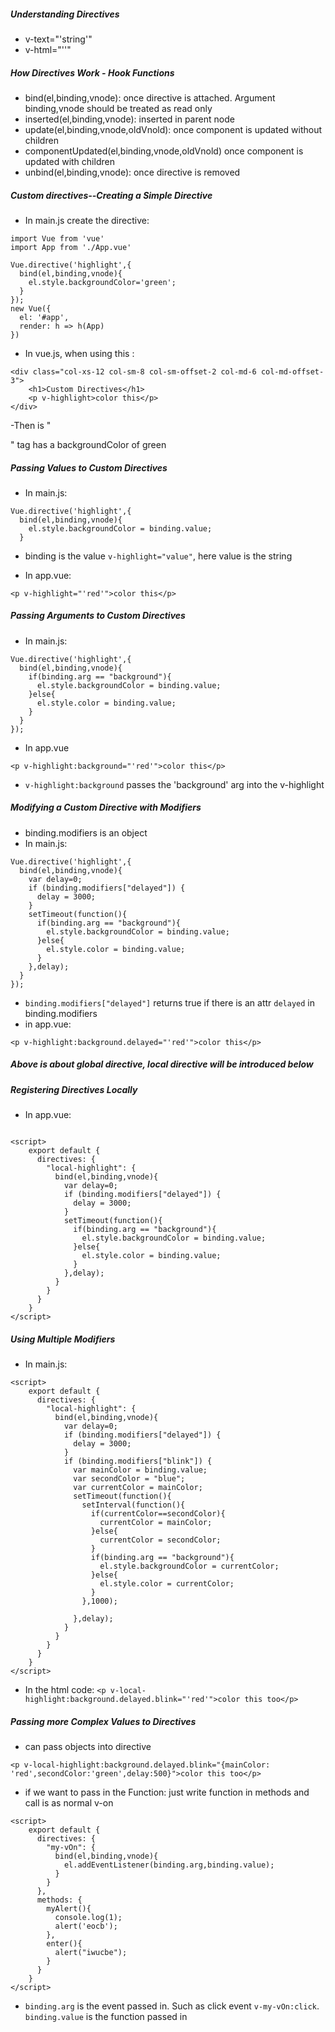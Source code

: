 ##### Understanding Directives
- v-text="'string'"
- v-html="'<strong></strong>'"
##### How Directives Work - Hook Functions
- bind(el,binding,vnode): once directive is attached. Argument binding,vnode should be treated as read only
- inserted(el,binding,vnode): inserted in parent node
- update(el,binding,vnode,oldVnold): once component is updated without children
- componentUpdated(el,binding,vnode,oldVnold) once component is updated with children
- unbind(el,binding,vnode): once directive is removed
##### Custom directives--Creating a Simple Directive
- In main.js create the directive:

```
import Vue from 'vue'
import App from './App.vue'

Vue.directive('highlight',{
  bind(el,binding,vnode){
    el.style.backgroundColor='green';
  }
});
new Vue({
  el: '#app',
  render: h => h(App)
})
```
- In vue.js, when using this :

```
<div class="col-xs-12 col-sm-8 col-sm-offset-2 col-md-6 col-md-offset-3">
    <h1>Custom Directives</h1>
    <p v-highlight>color this</p>
</div>
```
-Then is "<p>" tag has a backgroundColor of green

##### Passing Values to Custom Directives
- In main.js:

```
Vue.directive('highlight',{
  bind(el,binding,vnode){
    el.style.backgroundColor = binding.value;
  }
```
- binding is the value `v-highlight="value"`, here value is the string

- In app.vue:

```
<p v-highlight="'red'">color this</p>
```
##### Passing Arguments to Custom Directives
- In main.js:

```
Vue.directive('highlight',{
  bind(el,binding,vnode){
    if(binding.arg == "background"){
      el.style.backgroundColor = binding.value;
    }else{
      el.style.color = binding.value;
    }
  }
});
```
- In app.vue

```
<p v-highlight:background="'red'">color this</p>
```
- `v-highlight:background` passes the 'background' arg into the v-highlight

##### Modifying a Custom Directive with Modifiers
- binding.modifiers is an object
- In main.js:

```
Vue.directive('highlight',{
  bind(el,binding,vnode){
    var delay=0;
    if (binding.modifiers["delayed"]) {
      delay = 3000;
    }
    setTimeout(function(){
      if(binding.arg == "background"){
        el.style.backgroundColor = binding.value;
      }else{
        el.style.color = binding.value;
      }
    },delay);
  }
});
```
- `binding.modifiers["delayed"]` returns true if there is an attr `delayed` in binding.modifiers
- in app.vue:

```
<p v-highlight:background.delayed="'red'">color this</p>
```
##### Above is about global directive, local directive will be introduced below

##### Registering Directives Locally
- In app.vue:

```

<script>
    export default {
      directives: {
        "local-highlight": {
          bind(el,binding,vnode){
            var delay=0;
            if (binding.modifiers["delayed"]) {
              delay = 3000;
            }
            setTimeout(function(){
              if(binding.arg == "background"){
                el.style.backgroundColor = binding.value;
              }else{
                el.style.color = binding.value;
              }
            },delay);
          }
        }
      }
    }
</script>
```
##### Using Multiple Modifiers
- In main.js:

```
<script>
    export default {
      directives: {
        "local-highlight": {
          bind(el,binding,vnode){
            var delay=0;
            if (binding.modifiers["delayed"]) {
              delay = 3000;
            }
            if (binding.modifiers["blink"]) {
              var mainColor = binding.value;
              var secondColor = "blue";
              var currentColor = mainColor;
              setTimeout(function(){
                setInterval(function(){
                  if(currentColor==secondColor){
                    currentColor = mainColor;
                  }else{
                    currentColor = secondColor;
                  }
                  if(binding.arg == "background"){
                    el.style.backgroundColor = currentColor;
                  }else{
                    el.style.color = currentColor;
                  }
                },1000);

              },delay);
            }
          }
        }
      }
    }
</script>
```
- In the html code: `<p v-local-highlight:background.delayed.blink="'red'">color this too</p>`

##### Passing more Complex Values to Directives
- can pass objects into directive

```
<p v-local-highlight:background.delayed.blink="{mainColor: 'red',secondColor:'green',delay:500}">color this too</p>

```
- if we want to pass in the Function: just write function in methods and call is as normal v-on

```
<script>
    export default {
      directives: {
        "my-vOn": {
          bind(el,binding,vnode){
            el.addEventListener(binding.arg,binding.value);
          }
        }
      },
      methods: {
        myAlert(){
          console.log(1);
          alert('eocb');
        },
        enter(){
          alert("iwucbe");
        }
      }
    }
</script>
```
- `binding.arg` is the event passed in. Such as click event `v-my-vOn:click`. `binding.value` is the function passed in
